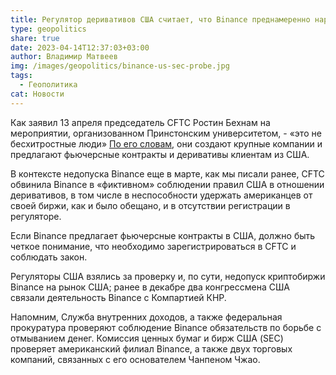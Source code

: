 ```yaml
---
title: Регулятор деривативов США считает, что Binance преднамеренно нарушила правила
type: geopolitics
share: true
date: 2023-04-14T12:37:03+03:00
author: Владимир Матвеев
img: /images/geopolitics/binance-us-sec-probe.jpg
tags:
  - Геополитика
cat: Новости
---
```

Как заявил 13 апреля председатель CFTC Ростин Бехнам на мероприятии, организованном Принстонским университетом, - «это не бесхитростные люди»  [По его словам](https://www.bloomberg.com/news/articles/2023-04-13/us-derivatives-regulator-doubles-down-on-binance-in-wake-of-case), они создают крупные компании и предлагают фьючерсные контракты и деривативы клиентам из США. 

В контексте недопуска Binance еще в марте, как мы писали ранее, CFTC обвинила Binance в «фиктивном» соблюдении правил США в отношении деривативов, в том числе в неспособности удержать американцев от своей биржи, как и было обещано, и в отсутствии регистрации в регуляторе.

Если Binance предлагает фьючерсные контракты в США, должно быть четкое понимание, что необходимо зарегистрироваться в CFTC и соблюдать закон.

Регуляторы США взялись за проверку и, по сути, недопуск криптобиржи Binance на рынок США; ранее в декабре два конгрессмена США связали деятельность Binance с Компартией КНР. 

Напомним, Служба внутренних доходов, а также федеральная прокуратура проверяют соблюдение Binance обязательств по борьбе с отмыванием денег. Комиссия ценных бумаг и бирж США (SEC) проверяет американский филиал Binance, а также двух торговых компаний, связанных с его основателем Чанпеном Чжао.